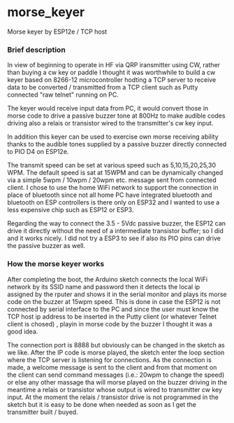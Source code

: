# morse_keyer
 Morse keyer by ESP12e / TCP host
### Brief description
In view of beginning to operate in HF via QRP iransmitter using CW, rather than buying a cw key or paddle I thought it was worthwhile to build a cw keyer based on 8266-12 microcontroller hodting a TCP server to receive data to be converted / transmitted from a TCP client such as Putty connected "raw telnet" running on PC. 

The keyer would receive input data from PC, it would convert those in morse code to drive a passive buzzer tone at 800Hz to make audible codes driving also a relais or transistor wired to the transmitter's cw key input.

In addition this keyer can be used to exercise own morse receiving ability thanks to the audible tones supplied by a passive buzzer directly connected to PIO D4 on ESP12e.

The transmit speed can be set at various speed such as 5,10,15,20,25,30 WPM. The default speed is sat at 15WPM and can be dynamically changed via a simple 5wpm / 10wpm / 20wpm etc. message sent from connected client. I chose to use the home WiFi network to support the connection in place of bluetooth since not all home PC have integrated bluetooth and bluetooth on ESP controllers is there only on ESP32 and I wanted to use a less expensive chip such as ESP12 or ESP3.

Regarding the way to connect the 3.5 - 5Vdc passive buzzer, the ESP12 can drive it directly without the need of a intermediate transistor buffer; so I did and it works nicely. I did not try a ESP3 to see if also its PIO pins can drive the passive buzzer as well.


### How the morse keyer works
After completing the boot, the Arduino sketch connects the local WiFi network by its SSID name and password then it detects the local ip assigned by the rputer and shows it in the serial monitor and plays its morse code on the buzzer at 15wpm speed. This is done in case the ESP12 is not connected by serial interface to the PC and since the user must know the TCP host ip address to be inserted in the Putty client (or whatever Telnet client is chosed) , playin in morse code by the buzzer I thought it was a good idea.

The connection port is 8888 but obviously can be changed in the sketch as we like. After the IP code is morse played, the sketch enter the loop section where the TCP server is listening for connections. As the connection is made, a welcome message is sent to the client and from that moment on the client can send command messages (i.e.: 20wpm to change the speed) or else any other massage tha will morse played on the buzzer driving in the meantime a relais or transistor whose output is wired to transmitter cw key input. At the moment the relais / transistor drive is not programmed in the sketch but it is easy to be done when needed as soon as I get the transmitter built / buyed.
